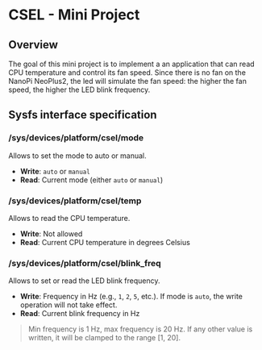 # CSEL - Mini Project

## Overview

The goal of this mini project is to implement a an application that can read CPU temperature and control its fan speed.
Since there is no fan on the NanoPi NeoPlus2, the led will simulate the fan speed: the higher the fan speed, the higher the LED blink frequency.

## Sysfs interface specification

### /sys/devices/platform/csel/mode

Allows to set the mode to auto or manual.
- **Write**: `auto` or `manual`
- **Read**: Current mode (either `auto` or `manual`)

### /sys/devices/platform/csel/temp

Allows to read the CPU temperature.
- **Write**: Not allowed
- **Read**: Current CPU temperature in degrees Celsius

### /sys/devices/platform/csel/blink_freq

Allows to set or read the LED blink frequency.

- **Write**: Frequency in Hz (e.g., `1`, `2`, `5`, etc.). If mode is `auto`, the write operation will not take effect.
- **Read**: Current blink frequency in Hz

> Min frequency is 1 Hz, max frequency is 20 Hz. If any other value is written, it will be clamped to the range [1, 20].


